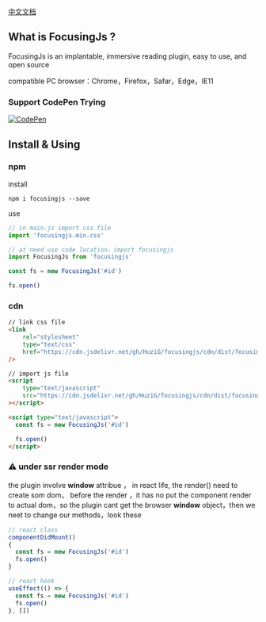 <a href="./README.md">中文文档</a>

## What is FocusingJs ?

FocusingJs is an implantable, immersive reading plugin, easy to use, and open source

compatible PC browser：Chrome，Firefox，Safar，Edge，IE11

### Support CodePen Trying

[![CodePen](https://img.shields.io/badge/-CodePen-000000?style=for-the-badge&logo=CodePen&logoColor=ffffff)](https://codepen.io/huzig/pen/qBVWezR?editors=1112)

## Install & Using

### npm
install
```
npm i focusingjs --save
```
use
```js
// in main.js import css file
import 'focusingjs.min.css'

// at need use code location，import focusingjs
import FocusingJs from 'focusingjs'

const fs = new FocusingJs('#id')

fs.open()
```

### cdn
```html
// link css file
<link
    rel="stylesheet"
    type="text/css"
    href="https://cdn.jsdelivr.net/gh/HuziG/focusingjs/cdn/dist/focusingjs.min.css"
/>

// import js file
<script
    type="text/javascript"
    src="https://cdn.jsdelivr.net/gh/HuziG/focusingjs/cdn/dist/focusingjs.min.js"
></script>

<script type="text/javascript">
  const fs = new FocusingJs('#id')

  fs.open()
</script>  
```

### ⚠️ under ssr render mode

the plugin involve **window** attribue ， in react life, the render() need to create som dom，
before the render ，it has no put the component render to actual dom，so the plugin cant get the browser **window** object，then we neet to change our methods，look these

```js
// react class
componentDidMount()
{
  const fs = new FocusingJs('#id')
  fs.open()
}

// react hook
useEffect(() => {
  const fs = new FocusingJs('#id')
  fs.open()
}, [])
```


[//]: # (# 安装视频)

[//]: # (可以通过视频，更加直观地去学习使用)
